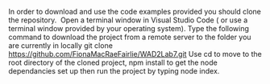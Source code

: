 In order to download and use the code examples provided you should clone the repository. 
Open a terminal window in Visual Studio Code ( or use a terminal window provided by your operating system). Type the following command to download the project from a remote server to the folder you are currently in locally
git clone https://github.com/FionaMacRaeFairlie/WAD2Lab7.git
Use cd to move to the root directory of the cloned project, npm install to get the node dependancies set up then run the project by typing node index.
